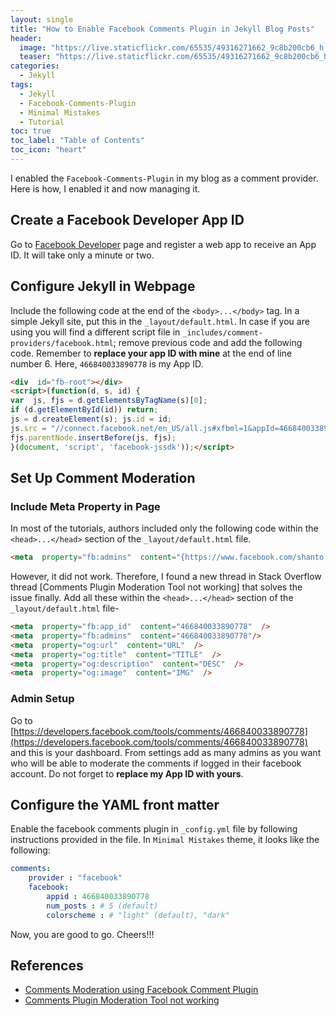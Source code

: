 ```yaml
---
layout: single
title: "How to Enable Facebook Comments Plugin in Jekyll Blog Posts"
header:
  image: "https://live.staticflickr.com/65535/49316271662_9c8b200cb6_h.jpg"
  teaser: "https://live.staticflickr.com/65535/49316271662_9c8b200cb6_h.jpg"
categories:
  - Jekyll
tags:
  - Jekyll
  - Facebook-Comments-Plugin
  - Minimal Mistakes
  - Tutorial
toc: true
toc_label: "Table of Contents"
toc_icon: "heart"
---
```


I enabled the `Facebook-Comments-Plugin` in my blog as a comment provider. Here is how, I enabled it and now managing it.

## Create a Facebook Developer App ID
Go to [Facebook Developer](https://developers.facebook.com/) page and register a web app to receive an App ID. It will take only a minute or two.

## Configure Jekyll in Webpage
Include the following code at the end of the `<body>...</body>` tag. In a simple Jekyll site, put this in the `_layout/default.html`. In case if you are using you will find a different script file in `_includes/comment-providers/facebook.html`; remove previous code and add the following code. Remember to **replace your app ID with mine** at the end of line number 6. Here, `466840033890778` is my App ID.
```html
<div  id="fb-root"></div>
<script>(function(d, s, id) {
var  js, fjs = d.getElementsByTagName(s)[0];
if (d.getElementById(id)) return;
js = d.createElement(s); js.id = id;
js.src = "//connect.facebook.net/en_US/all.js#xfbml=1&appId=466840033890778";
fjs.parentNode.insertBefore(js, fjs);
}(document, 'script', 'facebook-jssdk'));</script>
```

## Set Up Comment Moderation
### Include Meta Property in Page
In most of the tutorials, authors included only the following code within the `<head>...</head>` section of the `_layout/default.html` file.
```html
<meta  property="fb:admins"  content="{https://www.facebook.com/shanto.roy.9}"/>
```
However, it did not work. Therefore, I found a new thread in Stack Overflow thread [Comments Plugin Moderation Tool not working] that solves the issue finally. Add all these within the `<head>...</head>` section of the `_layout/default.html` file-
```html
<meta  property="fb:app_id"  content="466840033890778"  />
<meta  property="fb:admins"  content="466840033890778"/>
<meta  property="og:url"  content="URL"  />
<meta  property="og:title"  content="TITLE"  />
<meta  property="og:description"  content="DESC"  />
<meta  property="og:image"  content="IMG"  />
```

### Admin Setup
Go to [https://developers.facebook.com/tools/comments/466840033890778](https://developers.facebook.com/tools/comments/466840033890778) and this is your dashboard. From settings add as many admins as you want who will be able to moderate the comments if logged in their facebook account. Do not forget to **replace my App ID with yours**.

## Configure the YAML front matter
Enable the facebook comments plugin in `_config.yml` file by following instructions provided in the file. In `Minimal Mistakes` theme, it looks like the following:
```yml
comments:
	provider : "facebook"
	facebook:
		appid : 466840033890778
		num_posts : # 5 (default)
		colorscheme : # "light" (default), "dark"
```

Now, you are good to go. Cheers!!!

## References
* [Comments Moderation using Facebook Comment Plugin](https://developers.facebook.com/docs/plugins/comments)
* [Comments Plugin Moderation Tool not working](https://stackoverflow.com/questions/9120814/comments-plugin-moderation-tool-not-working)
<!--stackedit_data:
eyJoaXN0b3J5IjpbMTk1MTA4NTkwNSwyMDU1NDYwNjI1XX0=
-->
